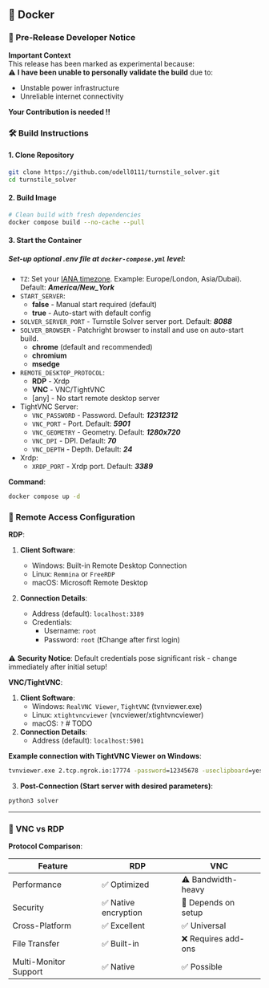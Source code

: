 ## 🐳 Docker

### 🚧 Pre-Release Developer Notice

**Important Context**  
This release has been marked as experimental because:  
⚠️ **I have been unable to personally validate the build** due to:

- Unstable power infrastructure
- Unreliable internet connectivity

**Your Contribution is needed !!**

### 🛠️ Build Instructions

#### 1. Clone Repository

```bash
git clone https://github.com/odell0111/turnstile_solver.git
cd turnstile_solver
```

#### 2. Build Image

```bash
# Clean build with fresh dependencies
docker compose build --no-cache --pull
```

#### 3. Start the Container

##### Set-up optional .env file at `docker-compose.yml` level:

- `TZ`: Set your [IANA timezone](https://en.wikipedia.org/wiki/List_of_tz_database_time_zones). Example: Europe/London, Asia/Dubai). Default: **_America/New_York_**
- `START_SERVER`:
    - **false** - Manual start required (default)
    - **true** - Auto-start with default config
- `SOLVER_SERVER_PORT` - Turnstile Solver server port. Default: **_8088_**
- `SOLVER_BROWSER` - Patchright browser to install and use on auto-start build.
    - **chrome** (default and recommended)
    - **chromium**
    - **msedge**
- `REMOTE_DESKTOP_PROTOCOL`:
    - **RDP** - Xrdp
    - **VNC** - VNC/TightVNC
    - [any] - No start remote desktop server
- TightVNC Server:
    - `VNC_PASSWORD` - Password. Default: **_12312312_**
    - `VNC_PORT` - Port. Default: **_5901_**
    - `VNC_GEOMETRY` - Geometry. Default: **_1280x720_**
    - `VNC_DPI` - DPI. Default: **_70_**
    - `VNC_DEPTH` - Depth. Default: **_24_**
- Xrdp:
    - `XRDP_PORT` - Xrdp port. Default: **_3389_**

**Command**:

```bash
docker compose up -d
```

### 🔌 Remote Access Configuration

**RDP**:

1. **Client Software**:
    - Windows: Built-in Remote Desktop Connection
    - Linux: `Remmina` or `FreeRDP`
    - macOS: Microsoft Remote Desktop

2. **Connection Details**:
    - Address (default): `localhost:3389`
    - Credentials:
        - Username: `root`
        - Password: `root` (❗Change after first login)

⚠️ **Security Notice**: Default credentials pose significant risk - change immediately after initial setup!

**VNC/TightVNC**:

1. **Client Software**:
    - Windows: `RealVNC Viewer`, `TightVNC` (tvnviewer.exe)
    - Linux: `xtightvncviewer` (vncviewer/xtightvncviewer)
    - macOS: `?` # TODO
2. **Connection Details**:
    - Address (default): `localhost:5901`

**Example connection with TightVNC Viewer on Windows**:

```cmd
tvnviewer.exe 2.tcp.ngrok.io:17774 -password=12345678 -useclipboard=yes -mousecursor=no -jpegimagequality=2 -compressionlevel=2
```

3. **Post-Connection (Start server with desired parameters)**:

```bash
python3 solver
```

---

### 🤔 VNC vs RDP

**Protocol Comparison**:

| Feature               | RDP                 | VNC                 |
|-----------------------|---------------------|---------------------|
| Performance           | ✅ Optimized         | ⚠️ Bandwidth-heavy  |
| Security              | ✅ Native encryption | 🔄 Depends on setup |
| Cross-Platform        | ✅ Excellent         | ✅ Universal         |
| File Transfer         | ✅ Built-in          | ❌ Requires add-ons  |
| Multi-Monitor Support | ✅ Native            | ✅ Possible          |
